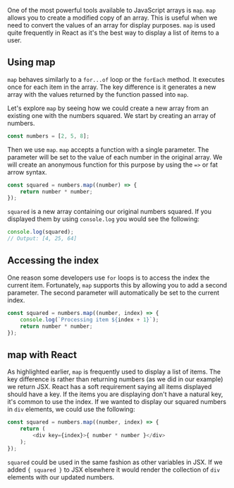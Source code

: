 One of the most powerful tools available to JavaScript arrays is `map`. `map` allows you to create a modified copy of an array. This is useful when we need to convert the values of an array for display purposes. `map` is used quite frequently in React as it's the best way to display a list of items to a user.

## Using map

`map` behaves similarly to a `for...of` loop or the `forEach` method. It executes once for each item in the array. The key difference is it generates a new array with the values returned by the function passed into `map`.

Let's explore `map` by seeing how we could create a new array from an existing one with the numbers squared. We start by creating an array of numbers.

```javascript
const numbers = [2, 5, 8];
```

Then we use `map`. `map` accepts a function with a single parameter. The parameter will be set to the value of each number in the original array. We will create an anonymous function for this purpose by using the `=>` or fat arrow syntax.

```javascript
const squared = numbers.map((number) => {
    return number * number;
});
```

`squared` is a new array containing our original numbers squared. If you displayed them by using `console.log` you would see the following:

```javascript
console.log(squared);
// Output: [4, 25, 64]
```

## Accessing the index

One reason some developers use `for` loops is to access the index the current item. Fortunately, `map` supports this by allowing you to add a second parameter. The second parameter will automatically be set to the current index.

```javascript
const squared = numbers.map((number, index) => {
    console.log(`Processing item ${index + 1}`);
    return number * number;
});
```

## map with React

As highlighted earlier, `map` is frequently used to display a list of items. The key difference is rather than returning numbers (as we did in our example) we return JSX. React has a soft requirement saying all items displayed should have a key. If the items you are displaying don't have a natural key, it's common to use the index. If we wanted to display our squared numbers in `div` elements, we could use the following:

```javascript
const squared = numbers.map((number, index) => {
    return (
        <div key={index}>{ number * number }</div>
    );
});
```

`squared` could be used in the same fashion as other variables in JSX. If we added `{ squared }` to JSX elsewhere it would render the collection of `div` elements with our updated numbers.
